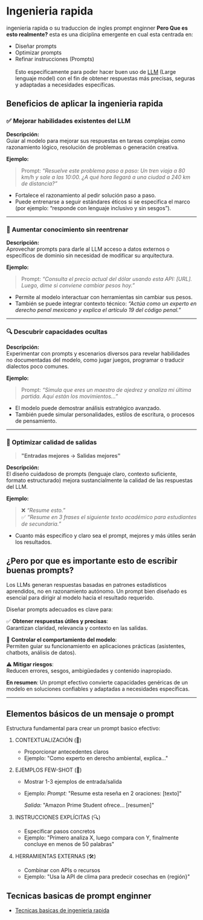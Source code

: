 # Ingenieria rapida 

ingenieria rapida o su traduccion de ingles prompt enginner **Pero Que es esto realmente?** esta es una diciplina emergente en cual esta centrada en:
- Diseñar prompts
- Optimizar prompts
- Refinar instrucciones (Prompts)<br><br>
Esto especificamente para poder hacer buen uso de [LLM](../llms/LLMS.md) (Large lenguaje model) con el fin de obtener respuestas más precisas, seguras y adaptadas a necesidades específicas.

## **Beneficios de aplicar la ingenieria rapida**



### ✅ Mejorar habilidades existentes del LLM
**Descripción:**  
Guiar al modelo para mejorar sus respuestas en tareas complejas como razonamiento lógico, resolución de problemas o generación creativa.

**Ejemplo:**  
> Prompt: *“Resuelve este problema paso a paso: Un tren viaja a 80 km/h y sale a las 10:00. ¿A qué hora llegará a una ciudad a 240 km de distancia?”*

- Fortalece el razonamiento al pedir solución paso a paso.
- Puede entrenarse a seguir estándares éticos si se especifica el marco (por ejemplo: “responde con lenguaje inclusivo y sin sesgos”).

---

### 🚀 Aumentar conocimiento sin reentrenar
**Descripción:**  
Aprovechar prompts para darle al LLM acceso a datos externos o específicos de dominio sin necesidad de modificar su arquitectura.

**Ejemplo:**  
> Prompt: *“Consulta el precio actual del dólar usando esta API: [URL]. Luego, dime si conviene cambiar pesos hoy.”*

- Permite al modelo interactuar con herramientas sin cambiar sus pesos.
- También se puede integrar contexto técnico: *“Actúa como un experto en derecho penal mexicano y explica el artículo 19 del código penal.”*

---

### 🔍 Descubrir capacidades ocultas
**Descripción:**  
Experimentar con prompts y escenarios diversos para revelar habilidades no documentadas del modelo, como jugar juegos, programar o traducir dialectos poco comunes.

**Ejemplo:**  
> Prompt: *“Simula que eres un maestro de ajedrez y analiza mi última partida. Aquí están los movimientos...”*

- El modelo puede demostrar análisis estratégico avanzado.
- También puede simular personalidades, estilos de escritura, o procesos de pensamiento.

---

### 🎯 Optimizar calidad de salidas  
> **"Entradas mejores → Salidas mejores"**

**Descripción:**  
El diseño cuidadoso de prompts (lenguaje claro, contexto suficiente, formato estructurado) mejora sustancialmente la calidad de las respuestas del LLM.

**Ejemplo:**  
> ❌ *“Resume esto.”*  
> ✅ *“Resume en 3 frases el siguiente texto académico para estudiantes de secundaria.”*

- Cuanto más específico y claro sea el prompt, mejores y más útiles serán los resultados.

## ¿Pero por que es importante esto de escribir buenas prompts?


Los LLMs generan respuestas basadas en patrones estadísticos aprendidos, no en razonamiento autónomo. Un prompt bien diseñado es esencial para dirigir al modelo hacia el resultado requerido.

Diseñar prompts adecuados es clave para:

✅ **Obtener respuestas útiles y precisas**:  
Garantizan claridad, relevancia y contexto en las salidas.

🧠 **Controlar el comportamiento del modelo**:  
Permiten guiar su funcionamiento en aplicaciones prácticas (asistentes, chatbots, análisis de datos).

⚠️ **Mitigar riesgos**:  
Reducen errores, sesgos, ambigüedades y contenido inapropiado.

**En resumen**: Un prompt efectivo convierte capacidades genéricas de un modelo en soluciones confiables y adaptadas a necesidades específicas.


---

## Elementos básicos de un mensaje o prompt

Estructura fundamental para crear un prompt basico efectivo:

1. CONTEXTUALIZACIÓN (🧠)
   - Proporcionar antecedentes claros
   - Ejemplo: 
     "Como experto en derecho ambiental, explica..."

2. EJEMPLOS FEW-SHOT (📝)
   - Mostrar 1-3 ejemplos de entrada/salida
   - Ejemplo:
     *Prompt:* 
     "Resume esta reseña en 2 oraciones: [texto]"
     
     *Salida:*
     "Amazon Prime Student ofrece... [resumen]"

3. INSTRUCCIONES EXPLÍCITAS (🔍)
   - Especificar pasos concretos
   - Ejemplo:
     "Primero analiza X, luego compara con Y, 
      finalmente concluye en menos de 50 palabras"

4. HERRAMIENTAS EXTERNAS (🛠️)
   - Combinar con APIs o recursos
   - Ejemplo:
     "Usa la API de clima para predecir cosechas en {región}"


## Tecnicas basicas de prompt enginner
- [Tecnicas basicas de ingenieria rapida](./IngenieriaRapida.md)
